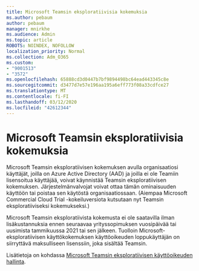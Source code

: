 ```yaml
---
title: Microsoft Teamsin eksploratiivisia kokemuksia
ms.author: pebaum
author: pebaum
manager: mnirkhe
ms.audience: Admin
ms.topic: article
ROBOTS: NOINDEX, NOFOLLOW
localization_priority: Normal
ms.collection: Adm_O365
ms.custom:
- "9001513"
- "3572"
ms.openlocfilehash: 65888cd3d0447b7bf9894498bc64ead443345c8e
ms.sourcegitcommit: d3477d7e57e196aa195a6eff773f08a33cdfce27
ms.translationtype: MT
ms.contentlocale: fi-FI
ms.lasthandoff: 03/12/2020
ms.locfileid: "42612344"
---
```

# <a name="microsoft-teams-exploratory-experience"></a>Microsoft Teamsin eksploratiivisia kokemuksia

Microsoft Teamsin eksploratiivisen kokemuksen avulla organisaatiosi käyttäjät, joilla on Azure Active Directory (AAD) ja joilla ei ole Teamiin lisensoitua käyttäjää, voivat käynnistää Teamsin eksploratiivisen kokemuksen. Järjestelmänvalvojat voivat ottaa tämän ominaisuuden käyttöön tai poistaa sen käytöstä organisaatiossaan. (Aiempaa Microsoft Commercial Cloud Trial -kokeiluversiota kutsutaan nyt Teamsin eksploratiiviseksi kokemukseksi.)

Microsoft Teamsin eksploratiivista kokemusta ei ole saatavilla ilman lisäkustannuksia ennen seuraavaa yrityssopimuksen vuosipäivää tai uusimista tammikuussa 2021 tai sen jälkeen. Tuolloin Microsoft-eksploratiivisen käyttökokemuksen käyttöoikeuden loppukäyttäjän on siirryttävä maksulliseen lisenssiin, joka sisältää Teamsin.

Lisätietoja on kohdassa [Microsoft Teamsin eksploratiivisen käyttöoikeuden hallinta](https://docs.microsoft.com/microsoftteams/teams-exploratory/).

